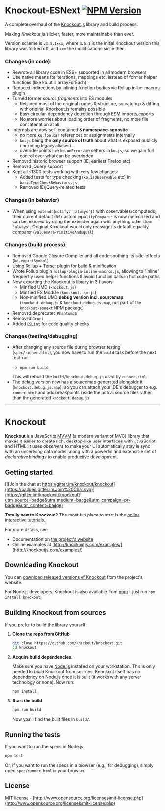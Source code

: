 # Knockout-ESNext  [![NPM Version](https://img.shields.io/npm/v/knockout-esnext.svg)](https://www.npmjs.com/package/knockout-esnext)

A complete overhaul of the [Knockout.js](https://knockoutjs.com/) library and build process.

Making *Knockout.js* slicker, faster, more maintainable than ever.

Version scheme is `v3.5.1xxx`, where `3.5.1` is the initial Knockout version this library was forked off,
and `xxx` the modifications since then.

### Changes (in code):
* Rewrote all library code in ES6+ supported in all modern browsers
* Use native means for iterations, mappings etc. instead of former helper functions (like ko.utils.arrayForEach)
* Reduced indirections by inlining function bodies via Rollup inline-macros plugin
* Turned former *source fragments* into ES modules 
  * Retained most of the original names & structure, so catchup & diffing with original Knockout.js remains possible
  * Easy circular-dependency detection through ESM imports/exports
  * No more worries about loading order of fragments, no more file concatenation at all
* Internals are now self-contained & **namespace-agnostic**
  * no more `ko.foo.bar` references or assignments internally
  * `ko.js` being the **only source of truth** about what is exposed publicly (including legacy aliases)
  * override-points like `ko.onError` are setters in `ko.js`, so we gain full control over what can be overridden
* Removed historic browser support (IE, earliest Firefox etc)
* Removed jQuery support
* Kept all ~1300 tests working with very few changes:
  * Added tests for type checking (`ko.isObservable` etc) in `basicTypeCheckBehaviors.js`
  * Removed IE/jQuery-related tests

### Changes (in behavior)
* When using `extend({notify: 'always'})` with observables/computeds, their current default *OR* custom `equalityComparer` is 
  now memorized and can be restored by using the extender again with anything other than `'always'`. 
  Original Knockout would only reassign its default equality comparer (`valuesArePrimitiveAndEqual`).

### Changes (build process):
* Removed Google Closure Compiler and all code soothing its side-effects (`ko.exportSymbol`)
* Using [Rollup](https://rollupjs.org/guide/en/) + [Terser](https://github.com/terser/terser) plugin for build & minification
* Wrote Rollup plugin `rollup-plugin-inline-macros.js`, allowing to "inline" frequently used helper functions & avoid function calls in hot code paths
* Now exporting the Knockout.js library in 3 flavors:
    * Minified UMD (`knockout.js`)
    * Minified ES Module (`knockout.esm.js`)
    * Non-minified UMD **debug version incl. sourcemap** (`knockout.debug.js` & `knockout.debug.js.map`, not part of the `knockout-esnext` NPM package) 
* Removed deprecated `PhantomJS`
* Removed `Grunt`
* Added [`ESLint`](https://eslint.org/) for code quality checks 

### Changes (testing/debugging)
* After changing any source file during browser testing (`spec/runner.html`), 
  you now have to run the `build` task before the next test-run:    
    * ```shell script
      npm run build
      ```
  This will rebuild the `build/knockout.debug.js` used by `runner.html`.    
* The debug version now has a sourcemap generated alongside it (`knockout.debug.js.map`), 
  so you can attach your IDE's debugger to e.g. `runner.html` and add breakpoints
  inside the actual source files rather than the generated `knockout.debug.js`.  
  


  
---
   
    

# Knockout

**Knockout** is a JavaScript [MVVM](http://en.wikipedia.org/wiki/Model_View_ViewModel) (a modern variant of MVC) library that makes it easier to create rich, desktop-like user interfaces with JavaScript and HTML. It uses *observers* to make your UI automatically stay in sync with an underlying data model, along with a powerful and extensible set of *declarative bindings* to enable productive development.

## Getting started

[![Join the chat at https://gitter.im/knockout/knockout](https://badges.gitter.im/Join%20Chat.svg)](https://gitter.im/knockout/knockout?utm_source=badge&utm_medium=badge&utm_campaign=pr-badge&utm_content=badge)

**Totally new to Knockout?** The most fun place to start is the [online interactive tutorials](http://learn.knockoutjs.com/).

For more details, see

 * Documentation on [the project's website](http://knockoutjs.com/documentation/introduction.html)
 * Online examples at [http://knockoutjs.com/examples/](http://knockoutjs.com/examples/)

## Downloading Knockout

You can [download released versions of Knockout](http://knockoutjs.com/downloads/) from the project's website.

For Node.js developers, Knockout is also available from [npm](https://npmjs.org/) - just run `npm install knockout`.

## Building Knockout from sources

If you prefer to build the library yourself:

1. **Clone the repo from GitHub**

   ```sh
   git clone https://github.com/knockout/knockout.git
   cd knockout
   ```

2. **Acquire build dependencies.**

   Make sure you have [Node.js](http://nodejs.org/) installed on your workstation. This is only needed to _build_ Knockout from sources. Knockout itself has no dependency on Node.js once it is built (it works with any server technology or none). Now run:

   ```sh
   npm install
   ```

3. **Start the build**

   ```sh
   npm run build
   ```
   Now you'll find the built files in `build/`.

## Running the tests

If you want to run the specs in Node.js

   ```sh
   npm test
   ```

Or, if you want to run the specs in a browser (e.g., for debugging), simply open `spec/runner.html` in your browser.

## License

MIT license - [http://www.opensource.org/licenses/mit-license.php](http://www.opensource.org/licenses/mit-license.php)
